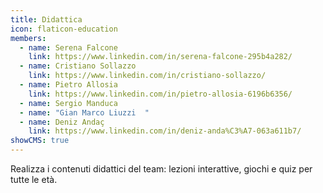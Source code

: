 ```yaml
---
title: Didattica
icon: flaticon-education
members:
  - name: Serena Falcone
    link: https://www.linkedin.com/in/serena-falcone-295b4a282/
  - name: Cristiano Sollazzo
    link: https://www.linkedin.com/in/cristiano-sollazzo/
  - name: Pietro Allosia
    link: https://www.linkedin.com/in/pietro-allosia-6196b6356/
  - name: Sergio Manduca
  - name: "Gian Marco Liuzzi  "
  - name: Deniz Andaç
    link: https://www.linkedin.com/in/deniz-anda%C3%A7-063a611b7/
showCMS: true
---
```

Realizza i contenuti didattici del team: lezioni interattive, giochi e quiz per tutte le età.